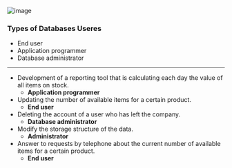 ![image](https://github.com/user-attachments/assets/5cff2447-1ae6-45bc-a22e-e28605ef03d7)

### Types of Databases Useres
- End user
- Application programmer
- Database administrator
---
- Development of a reporting tool that is calculating each day the value of all items on stock.
  - **Application programmer**
- Updating the number of available items for a certain product.
  - **End user**
- Deleting the account of a user who has left the company.
  - **Database administrator**
- Modify the storage structure of the data.
  - **Administrator**
- Answer to requests by telephone about the current number of available items for a certain
product.
  - **End user**
